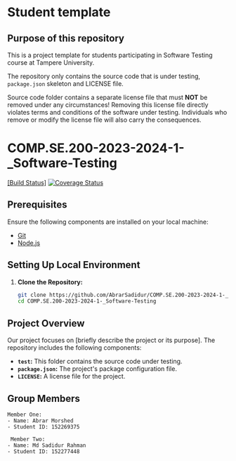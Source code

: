 # Student template

## Purpose of this repository

This is a project template for students participating in Software Testing course
at Tampere University.

The repository only contains the source code that is under testing, `package.json` skeleton
and LICENSE file.

Source code folder contains a separate license file that must **NOT** be removed under any circumstances!
Removing this license file directly violates terms and conditions of the software under testing.
Individuals who remove or modify the license file will also carry the consequences.

# COMP.SE.200-2023-2024-1-_Software-Testing

[[Build Status]](https://github.com/AbrarSadidur/COMP.SE.200-2023-2024-1-_Software-Testing/actions)
[![Coverage Status](https://coveralls.io/repos/github/AbrarSadidur/COMP.SE.200-2023-2024-1-_Software-Testing/badge.svg?branch=main)](https://coveralls.io/github/AbrarSadidur/COMP.SE.200-2023-2024-1-_Software-Testing?branch=main)

## Prerequisites

Ensure the following components are installed on your local machine:

- [Git](https://git-scm.com/)
- [Node.js](https://nodejs.org/)

## Setting Up Local Environment

1. **Clone the Repository:**
   ```bash
   git clone https://github.com/AbrarSadidur/COMP.SE.200-2023-2024-1-_Software-Testing.git
   cd COMP.SE.200-2023-2024-1-_Software-Testing


## Project Overview

Our project focuses on [briefly describe the project or its purpose]. The repository includes the following components:

- **`test`:** This folder contains the source code under testing.
- **`package.json`:** The project's package configuration file.
- **`LICENSE`:** A license file for the project.

## Group Members

```
Member One:
- Name: Abrar Morshed
- Student ID: 152269375
```

```
 Member Two:
- Name: Md Sadidur Rahman
- Student ID: 152277448
```